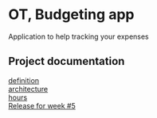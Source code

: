 # OT, Budgeting app  

Application to help tracking your expenses

## Project documentation
[definition](https://github.com/mmatila/ot-harjoitustyo/blob/master/documentation/definition.md)  
[architecture](https://github.com/mmatila/ot-harjoitustyo/blob/master/documentation/architecture.md)  
[hours](https://github.com/mmatila/ot-harjoitustyo/blob/master/documentation/hours.md)  
[Release for week #5](https://github.com/mmatila/ot-harjoitustyo/releases/tag/viikko5)
